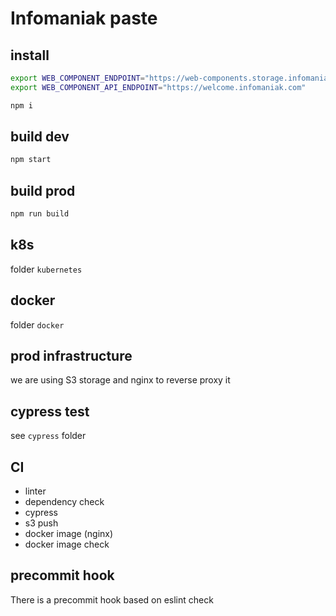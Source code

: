 # Infomaniak paste

## install

```bash
export WEB_COMPONENT_ENDPOINT="https://web-components.storage.infomaniak.com/next/init.js"
export WEB_COMPONENT_API_ENDPOINT="https://welcome.infomaniak.com"
```

```bash
npm i
```

## build dev

```bash
npm start
```

## build prod

```bash
npm run build
```

## k8s

folder `kubernetes`

## docker

folder `docker`

## prod infrastructure

we are using S3 storage and nginx to reverse proxy it

## cypress test

see `cypress` folder

## CI

- linter
- dependency check
- cypress
- s3 push
- docker image (nginx)
- docker image check

## precommit hook

There is a precommit hook based on eslint check

